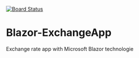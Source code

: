 [![Board Status](https://lachgar.visualstudio.com/de426d4e-2f6c-4542-abed-63fd57035dcd/5f3030ed-b289-4c1d-8174-5c70891bc0f2/_apis/work/boardbadge/4fe1fd04-2dbb-48a8-829e-497a27e3011a)](https://lachgar.visualstudio.com/de426d4e-2f6c-4542-abed-63fd57035dcd/_boards/board/t/5f3030ed-b289-4c1d-8174-5c70891bc0f2/Microsoft.RequirementCategory)
# Blazor-ExchangeApp
Exchange rate app with Microsoft Blazor technologie
